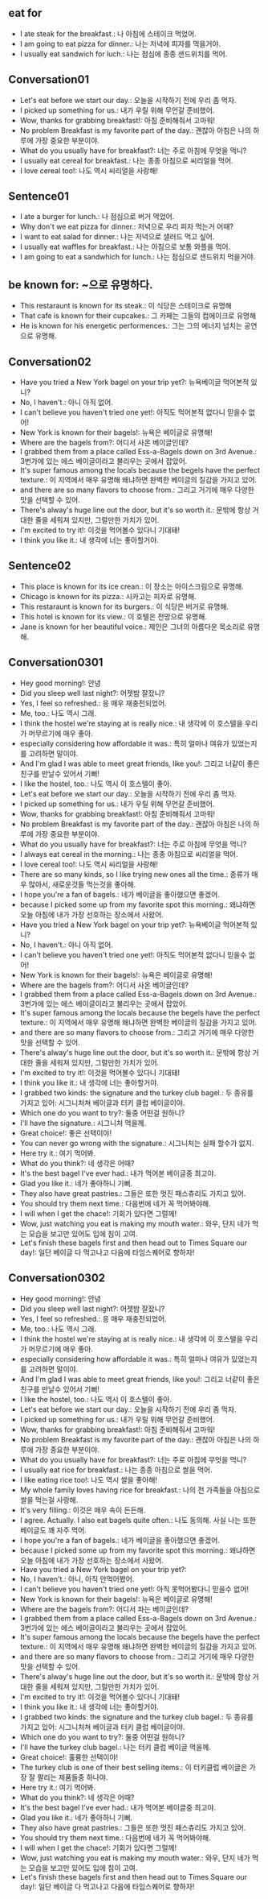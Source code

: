 ## eat for 
- I ate steak for the breakfast.: 나 아침에 스테이크 먹었어.
- I am going to eat pizza for dinner.: 나는 저녁에 피자를 먹을거야.
- I usually eat sandwich for luch.:  나는 점심에 종종 샌드위치를 먹어.

## Conversation01
- Let's eat before we start our day.: 오늘을 시작하기 전에 우리 좀 먹자.
- I picked up something for us.: 내가 우릴 위해 무언갈 준비했어.
- Wow, thanks for grabbing breakfast!: 아침 준비해줘서 고마워!
- No problem Breakfast is my favorite part of the day.: 괜찮아 아침은 나의 하루에 가장 중요한 부분이야.
- What do you usually have for breakfast?: 너는 주로 아침에 무엇을 먹니?
- I usually eat cereal for breakfast.: 나는 종종 아침으로 씨리얼을 먹어.
- I love cereal too!: 나도 역시 씨리얼을 사랑해!

## Sentence01
- I ate a burger for lunch.: 나 점심으로 버거 먹었어.  
- Why don't we eat pizza for dinner.: 저녁으로 우리 피자 먹는거 어때? 
- I want to eat salad for dinner.: 나는 저녁으로 샐러드 먹고 싶어. 
- I usually eat waffles for breakfast.: 나는 아침으로 보통 와플을 먹어. 
- I am going to eat a sandwhich for lunch.: 나는 점심으로 샌드위치 먹을거야. 

## be known for: ~으로 유명하다.
- This restaraunt is known for its steak.: 이 식당은 스테이크로 유명해
- That cafe is known for their cupcakes.: 그 카페는 그들의 컵에이크로 유명해
- He is known for his energetic performences.: 그는 그의 에너지 넘치는 공연으로 유명해. 

## Conversation02
- Have you tried a New York bagel on your trip yet?: 뉴욕베이글 먹어본적 있니?
- No, I haven't.: 아니 아직 없어.
- I can't believe you haven't tried one yet!: 아직도 먹어본적 없다니 믿을수 없어!
- New York is known for their bagels!: 뉴욕은 베이글로 유명해!
- Where are the bagels from?: 어디서 사온 베이글인데?
- I grabbed them from a place called Ess-a-Bagels down on 3rd Avenue.: 3번가에 있는 에스 베이글이라고 불리우는 곳에서 잡았어.
- It's super famous among the locals because the begels have the perfect texture.: 이 지역에서 매우 유명해 왜냐하면 완벽한 베이글의 질감을 가지고 있어.
- and there are so many flavors to choose from.: 그리고 거기에 매우 다양한 맛을 선택할 수 있어.
- There's alway's huge line out the door, but it's so worth it.: 문밖에 항상 거대한 줄을 세워져 있지만, 그럴만한 가치가 있어.
- I'm excited to try it!: 이것을 먹어볼수 있다니 기대돼!
- I think you like it.: 내 생각에 너는 좋아할거야.

## Sentence02
- This place is known for its ice crean.: 이 장소는 아이스크림으로 유명해. 
- Chicago is known for its pizza.: 시카고는 피자로 유명해.
- This restaraunt is known for its burgers.: 이 식당은 버거로 유명해. 
- This hotel is known for its view.: 이 호텔은 전망으로 유명해. 
- Jane is known for her beautiful voice.: 제인은 그녀의 아름다운 목소리로 유명해.

## Conversation0301
- Hey good morning!: 안녕
- Did you sleep well last night?: 어젯밤 잘잤니?
- Yes, I feel so refreshed.: 응 매우 재충전되었어.
- Me, too.: 나도 역시 그래.
- I think the hostel we're staying at is really nice.: 내 생각에 이 호스텔을 우리가 머무르기에 매우 좋아.
- especially considering how affordable it was.: 특히 얼마나 여유가 있었는지를 고려하면 말이야.
- And I'm glad I was able to meet great friends, like you!: 그리고 너같이 좋은 친구를 만날수 있어서 기뻐!
- I like the hostel, too.: 나도 역시 이 호스텔이 좋아.
- Let's eat before we start our day.: 오늘을 시작하기 전에 우리 좀 먹자.
- I picked up something for us.: 내가 우릴 위해 무언갈 준비했어.
- Wow, thanks for grabbing breakfast!: 아침 준비해줘서 고마워!
- No problem Breakfast is my favorite part of the day.: 괜찮아 아침은 나의 하루에 가장 중요한 부분이야.
- What do you usually have for breakfast?: 너는 주로 아침에 무엇을 먹니?
- I always eat cereal in the morning.: 나는 종종 아침으로 씨리얼을 먹어.
- I love cereal too!: 나도 역시 씨리얼을 사랑해!
- There are so many kinds, so I like trying new ones all the time.: 종류가 매우 많아서, 새로운것들 먹는것을 좋아해.
- I hope you're a fan of bagels.: 네가 베이글을 좋아했으면 좋겠어.
- because I picked some up from my favorite spot this morning.: 왜냐하면 오늘 아침에 내가 가장 선호하는 장소에서 사왔어.
- Have you tried a New York bagel on your trip yet?: 뉴욕베이글 먹어본적 있니?
- No, I haven't.: 아니 아직 없어.
- I can't believe you haven't tried one yet!: 아직도 먹어본적 없다니 믿을수 없어!
- New York is known for their bagels!: 뉴욕은 베이글로 유명해!
- Where are the bagels from?: 어디서 사온 베이글인데?
- I grabbed them from a place called Ess-a-Bagels down on 3rd Avenue.: 3번가에 있는 에스 베이글이라고 불리우는 곳에서 잡았어.
- It's super famous among the locals because the begels have the perfect texture.: 이 지역에서 매우 유명해 왜냐하면 완벽한 베이글의 질감을 가지고 있어.
- and there are so many flavors to choose from.: 그리고 거기에 매우 다양한 맛을 선택할 수 있어.
- There's alway's huge line out the door, but it's so worth it.: 문밖에 항상 거대한 줄을 세워져 있지만, 그럴만한 가치가 있어.
- I'm excited to try it!: 이것을 먹어볼수 있다니 기대돼!
- I think you like it.: 내 생각에 너는 좋아할거야.
- I grabbed two kinds: the signature and the turkey club bagel.: 두 종유를 가지고 있어: 시그니처쳐 베이글과 터키 클럽 베이글이야.
- Which one do you want to try?: 둘중 어떤걸 원하니?
- I'll have the signature.: 시그니처 먹을께.
- Great choice!: 좋은 선택이야!
- You can never go wrong with the signature.: 시그니처는 실패 할수가 없지.
- Here try it.: 여기 먹어봐.
- What do you think?: 네 생각은 어때?
- It's the best bagel I've ever had.: 내가 먹어본 베이글중 최고야.
- Glad you like it.: 네가 좋아하니 기뻐.
- They also have great pastries.: 그들은 또한 멋진 패스츄리도 가지고 있어.
- You should try them next time.: 다음번에 네가 꼭 먹어봐야해.
- I will when I get the chace!: 기회가 있다면 그럴께!
- Wow, just watching you eat is making my mouth water.: 와우, 단지 네가 먹는 모습을 보고만 있어도 입에 침이 고여.
- Let's finish these bagels first and then head out to Times Square our day!: 일단 베이글 다 먹고나고 다음에 타임스퀘어로 향하자!

## Conversation0302
- Hey good morning!: 안녕
- Did you sleep well last night?: 어젯밤 잘잤니?
- Yes, I feel so refreshed.: 응 매우 재충전되었어.
- Me, too.: 나도 역시 그래.
- I think the hostel we're staying at is really nice.: 내 생각에 이 호스텔을 우리가 머무르기에 매우 좋아.
- especially considering how affordable it was.: 특히 얼마나 여유가 있었는지를 고려하면 말이야.
- And I'm glad I was able to meet great friends, like you!: 그리고 너같이 좋은 친구를 만날수 있어서 기뻐!
- I like the hostel, too.: 나도 역시 이 호스텔이 좋아.
- Let's eat before we start our day.: 오늘을 시작하기 전에 우리 좀 먹자.
- I picked up something for us.: 내가 우릴 위해 무언갈 준비했어.
- Wow, thanks for grabbing breakfast!: 아침 준비해줘서 고마워!
- No problem Breakfast is my favorite part of the day.: 괜찮아 아침은 나의 하루에 가장 중요한 부분이야.
- What do you usually have for breakfast?: 너는 주로 아침에 무엇을 먹니?
- I usually eat rice for breakfast.: 나는 종종 아침으로 쌀을 먹어.
- I like eating rice too!: 나도 역시 쌀을 좋아해!
- My whole family loves having rice for breakfast.: 나의 전 가족들을 아침으로 쌀을 먹는걸 사랑해.
- It's very filling.: 이것은 매우 속이 든든해.
- I agree. Actually. I also eat bagels quite often.: 나도 동의해. 사실 나는 또한 베이글도 꽤 자주 먹어.
- I hope you're a fan of bagels.: 네가 베이글을 좋아했으면 좋겠어.
- because I picked some up from my favorite spot this morning.: 왜냐하면 오늘 아침에 내가 가장 선호하는 장소에서 사왔어.
- Have you tried a New York bagel on your trip yet?: 
- No, I haven't.: 아니, 아직 안먹어봤어. 
- I can't believe you haven't tried one yet!: 아직 못먹어봤다니 믿을수 없어!
- New York is known for their bagels!: 뉴욕은 베이글로 유명해!
- Where are the bagels from?: 어디서 파는 베이글인데?
- I grabbed them from a place called Ess-a-Bagels down on 3rd Avenue.: 3번가에 있는 에스 베이글이라고 불리우는 곳에서 잡았어.
- It's super famous among the locals because the begels have the perfect texture.: 이 지역에서 매우 유명해 왜냐하면 완벽한 베이글의 질감을 가지고 있어.
- and there are so many flavors to choose from.: 그리고 거기에 매우 다양한 맛을 선택할 수 있어.
- There's alway's huge line out the door, but it's so worth it.: 문밖에 항상 거대한 줄을 세워져 있지만, 그럴만한 가치가 있어.
- I'm excited to try it!: 이것을 먹어볼수 있다니 기대돼!
- I think you like it.: 내 생각에 너는 좋아할거야.
- I grabbed two kinds: the signature and the turkey club bagel.: 두 종유를 가지고 있어: 시그니처쳐 베이글과 터키 클럽 베이글이야.
- Which one do you want to try?: 둘중 어떤걸 원하니?
- I'll have the turkey club bagel.: 나는 터키 클럽 베이글 먹을께.
- Great choice!: 훌륭한 선택이야!
- The turkey club is one of their best selling items.: 이 터키클럽 베이글은 가장 잘 팔리는 제품들중 하나야.
- Here try it.: 여기 먹어봐.
- What do you think?: 네 생각은 어때?
- It's the best bagel I've ever had.: 내가 먹어본 베이글중 최고야.
- Glad you like it.: 네가 좋아하니 기뻐.
- They also have great pastries.: 그들은 또한 멋진 패스츄리도 가지고 있어.
- You should try them next time.: 다음번에 네가 꼭 먹어봐야해.
- I will when I get the chace!: 기회가 있다면 그럴께!
- Wow, just watching you eat is making my mouth water.: 와우, 단지 네가 먹는 모습을 보고만 있어도 입에 침이 고여.
- Let's finish these bagels first and then head out to Times Square our day!: 일단 베이글 다 먹고나고 다음에 타임스퀘어로 향하자!
